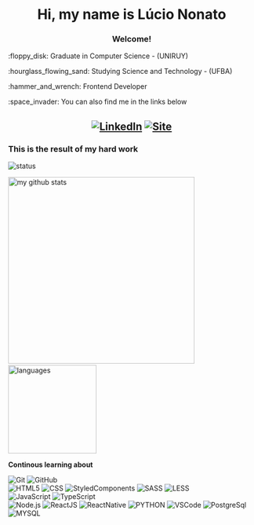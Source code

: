 <h1 align="center">Hi, my name is Lúcio Nonato</h1>

### 
<h3 align="center">Welcome!</h3>
<p> :floppy_disk: Graduate in Computer Science - (UNIRUY) </p>
<p> :hourglass_flowing_sand: Studying Science and Technology - (UFBA) </p>
<p> :hammer_and_wrench: Frontend Developer </p>
<p> :space_invader: You can also find me in the links below </p>

<center>
  
[![LinkedIn](https://img.shields.io/badge/-LINKEDIN-0077B5?style=for-the-badge&logo=linkedin&logoColor=white)](https://github.com/N0N4T0)
[![Site](https://img.shields.io/badge/site-10B420.svg?style=for-the-badge&logo=github)](https://n0n4t0.github.io/lnoliveira/)
---
</center>
  
<h3>This is the result of my hard work</h3>  
<p align="start"> 
   <img src="https://github-profile-trophy.vercel.app/?username=N0N4T0&&column=7&theme=onedark" alt="status"  />
</p>
 
<p align="start">
   <img src="https://github-readme-stats.vercel.app/api/top-langs/?username=N0N4T0&layout=compact&theme=darcula" alt="my github stats" width="380"/>&nbsp;<img src="https://github-readme-stats.vercel.app/api?username=N0N4T0&show_icons=true&theme=darcula" alt="languages" height="180"/>
</p>

**Continous learning about**

![Git](https://img.shields.io/badge/Git-e84d31?style=for-the-badge&logo=git&logoColor=white)
![GitHub](https://img.shields.io/badge/GitHub-000000?style=for-the-badge&logo=github&logoColor=white)  
![HTML5](https://img.shields.io/badge/HTML5-E34F26?style=for-the-badge&logo=html5&logoColor=white)
![CSS](https://img.shields.io/badge/CSS3-1572B6?style=for-the-badge&logo=css3&logoColor=white)
![StyledComponents](https://img.shields.io/badge/styled--components-3c3c3c?style=for-the-badge&logo=styled-components&logoColor=DB7093)
![SASS](https://img.shields.io/badge/Sass-CC6699?style=for-the-badge&logo=sass&logoColor=white)
![LESS](https://img.shields.io/badge/LESS-1d365d?style=for-the-badge&logo=less&logoColor=white)  
![JavaScript](https://img.shields.io/badge/VanillaJS-F7DF1E?style=for-the-badge&logo=javascript&logoColor=black)
![TypeScript](https://img.shields.io/badge/TypeScript-007ACC?style=for-the-badge&logo=typescript&logoColor=white)  
![Node.js](https://img.shields.io/badge/NodeJS-000000?style=for-the-badge&logo=node.js&logoColor=3e863d)
![ReactJS](https://img.shields.io/badge/ReactJS-20232A?style=for-the-badge&logo=react&logoColor=61DAFB)
![ReactNative](https://img.shields.io/badge/React_Native-20232A?style=for-the-badge&logo=react&logoColor=61DAFB)
![PYTHON](https://img.shields.io/badge/Python-F7DF1E?style=for-the-badge&logo=python&logoColor=blue)
![VSCode](https://img.shields.io/badge/vscode-ffffff?style=for-the-badge&logo=Visual%20Studio%20Code&logoColor=0076c6)
![PostgreSql](https://img.shields.io/badge/PostgreSql-3c6e96?style=for-the-badge&logo=postgresql&logoColor=white)
![MYSQL](https://img.shields.io/badge/MySQL-ffffff?style=for-the-badge&logo=mysql&logoColor=blue)  
